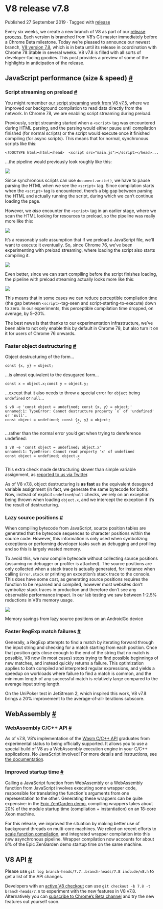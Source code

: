 V8 release v7.8
===============

Published 27 September 2019 · Tagged with [release](/blog/tags/release)

Every six weeks, we create a new branch of V8 as part of our [release process](/docs/release-process). Each version is branched from V8’s Git master immediately before a Chrome Beta milestone. Today we’re pleased to announce our newest branch, [V8 version 7.8](https://chromium.googlesource.com/v8/v8.git/+log/branch-heads/7.8), which is in beta until its release in coordination with Chrome 78 Stable in several weeks. V8 v7.8 is filled with all sorts of developer-facing goodies. This post provides a preview of some of the highlights in anticipation of the release.

JavaScript performance (size & speed) [#](#performance)
-------------------------------------------------------

### Script streaming on preload [#](#script-streaming-on-preload)

You might remember [our script streaming work from V8 v7.5](/blog/v8-release-75#script-streaming-directly-from-network), where we improved our background compilation to read data directly from the network. In Chrome 78, we are enabling script streaming during preload.

Previously, script streaming started when a `<script>` tag was encountered during HTML parsing, and the parsing would either pause until compilation finished (for normal scripts) or the script would execute once it finished compiling (for async scripts). This means that for normal, synchronous scripts like this:

    <!DOCTYPE html><html><head>  <script src="main.js"></script></head>...

…the pipeline would previously look roughly like this:

![](/_img/v8-release-78/script-streaming-0.svg)

Since synchronous scripts can use `document.write()`, we have to pause parsing the HTML when we see the `<script>` tag. Since compilation starts when the `<script>` tag is encountered, there’s a big gap between parsing the HTML and actually running the script, during which we can’t continue loading the page.

However, we _also_ encounter the `<script>` tag in an earlier stage, where we scan the HTML looking for resources to preload, so the pipeline was really more like this:

![](/_img/v8-release-78/script-streaming-1.svg)

It’s a reasonably safe assumption that if we preload a JavaScript file, we’ll want to execute it eventually. So, since Chrome 76, we’ve been experimenting with preload streaming, where loading the script also starts compiling it.

![](/_img/v8-release-78/script-streaming-2.svg)

Even better, since we can start compiling before the script finishes loading, the pipeline with preload streaming actually looks more like this:

![](/_img/v8-release-78/script-streaming-3.svg)

This means that in some cases we can reduce perceptible compilation time (the gap between `<script>`\-tag-seen and script-starting-to-execute) down to zero. In our experiments, this perceptible compilation time dropped, on average, by 5–20%.

The best news is that thanks to our experimentation infrastructure, we’ve been able to not only enable this by default in Chrome 78, but also turn it on it for users of Chrome 76 onwards.

### Faster object destructuring [#](#faster-object-destructuring)

Object destructuring of the form…

    const {x, y} = object;

…is almost equivalent to the desugared form...

    const x = object.x;const y = object.y;

…except that it also needs to throw a special error for `object` being `undefined` or `null`...

    $ v8 -e 'const object = undefined; const {x, y} = object;'
    unnamed:1: TypeError: Cannot destructure property `x` of 'undefined' or 'null'.
    const object = undefined; const {x, y} = object;
                                     ^
    

…rather than the normal error you’d get when trying to dereference undefined:

    $ v8 -e 'const object = undefined; object.x'
    unnamed:1: TypeError: Cannot read property 'x' of undefined
    const object = undefined; object.x
                                     ^
    

This extra check made destructuring slower than simple variable assignment, as [reported to us via Twitter](https://twitter.com/mkubilayk/status/1166360933087752197).

As of V8 v7.8, object destructuring is **as fast** as the equivalent desugared variable assignment (in fact, we generate the same bytecode for both). Now, instead of explicit `undefined`/`null` checks, we rely on an exception being thrown when loading `object.x`, and we intercept the exception if it’s the result of destructuring.

### Lazy source positions [#](#lazy-source-positions)

When compiling bytecode from JavaScript, source position tables are generated that tie bytecode sequences to character positions within the source code. However, this information is only used when symbolizing exceptions or performing developer tasks such as debugging and profiling and so this is largely wasted memory.

To avoid this, we now compile bytecode without collecting source positions (assuming no debugger or profiler is attached). The source positions are only collected when a stack trace is actually generated, for instance when calling `Error.stack` or printing an exception’s stack trace to the console. This does have some cost, as generating source positions requires the function to be reparsed and compiled, however most websites don’t symbolize stack traces in production and therefore don’t see any observable performance impact. In our lab testing we saw between 1-2.5% reductions in V8’s memory usage.

![](/_img/v8-release-78/memory-savings.svg)

Memory savings from lazy source positions on an AndroidGo device

### Faster RegExp match failures [#](#faster-regexp-match-failures)

Generally, a RegExp attempts to find a match by iterating forward through the input string and checking for a match starting from each position. Once that position gets close enough to the end of the string that no match is possible, V8 now (in most cases) stops trying to find possible beginnings of new matches, and instead quickly returns a failure. This optimization applies to both compiled and interpreted regular expressions, and yields a speedup on workloads where failure to find a match is common, and the minimum length of any successful match is relatively large compared to the average input string length.

On the UniPoker test in JetStream 2, which inspired this work, V8 v7.8 brings a 20% improvement to the average-of-all-iterations subscore.

WebAssembly [#](#webassembly)
-----------------------------

### WebAssembly C/C++ API [#](#webassembly-c%2Fc%2B%2B-api)

As of v7.8, V8’s implementation of the [Wasm C/C++ API](https://github.com/WebAssembly/wasm-c-api) graduates from experimental status to being officially supported. It allows you to use a special build of V8 as a WebAssembly execution engine in your C/C++ applications. No JavaScript involved! For more details and instructions, see [the documentation](https://docs.google.com/document/d/1oFPHyNb_eXg6NzrE6xJDNPdJrHMZvx0LqsD6wpbd9vY/edit).

### Improved startup time [#](#improved-startup-time)

Calling a JavaScript function from WebAssembly or a WebAssembly function from JavaScript involves executing some wrapper code, responsible for translating the function's arguments from one representation to the other. Generating these wrappers can be quite expensive: in the [Epic ZenGarden demo](https://s3.amazonaws.com/mozilla-games/ZenGarden/EpicZenGarden.html), compiling wrappers takes about 20% of the module startup time (compilation + instantiation) on an 18-core Xeon machine.

For this release, we improved the situation by making better use of background threads on multi-core machines. We relied on recent efforts to [scale function compilation](/blog/v8-release-77#wasm-compilation), and integrated wrapper compilation into this new asynchronous pipeline. Wrapper compilation now accounts for about 8% of the Epic ZenGarden demo startup time on the same machine.

V8 API [#](#v8-api)
-------------------

Please use `git log branch-heads/7.7..branch-heads/7.8 include/v8.h` to get a list of the API changes.

Developers with an [active V8 checkout](/docs/source-code#using-git) can use `git checkout -b 7.8 -t branch-heads/7.8` to experiment with the new features in V8 v7.8. Alternatively you can [subscribe to Chrome’s Beta channel](https://www.google.com/chrome/browser/beta.html) and try the new features out yourself soon.